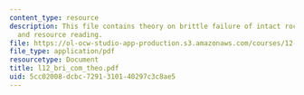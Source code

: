 ```yaml
---
content_type: resource
description: This file contains theory on brittle failure of intact rock with assigned
  and resource reading.
file: https://ol-ocw-studio-app-production.s3.amazonaws.com/courses/12-524-mechanical-properties-of-rocks-fall-2005/5cc02008dcbc7291310140297c3c8ae5_l12_bri_com_theo.pdf
file_type: application/pdf
resourcetype: Document
title: l12_bri_com_theo.pdf
uid: 5cc02008-dcbc-7291-3101-40297c3c8ae5
---
```

